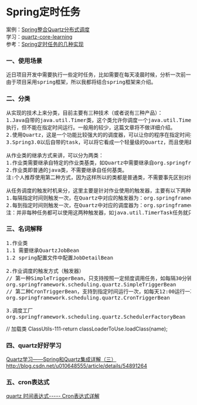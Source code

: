 # Spring定时任务
案例：[Spring整合Quartz分布式调度](https://my.oschina.net/OutOfMemory/blog/1790200)<br>
学习：[quartz-core-learning](https://github.com/dufyun/quartz-core-learning)<br>
参考：[Spring定时任务的几种实现](http://gong1208.iteye.com/blog/1773177)
### 一、使用场景
<pre>
近日项目开发中需要执行一些定时任务，比如需要在每天凌晨时候，分析一次前一天的日志信息，借此机会整理了一下定时任务的几种实现方式，
由于项目采用spring框架，所以我都将结合spring框架来介绍。 
</pre>

### 二、分类
<pre>
从实现的技术上来分类，目前主要有三种技术（或者说有三种产品）：
1.Java自带的java.util.Timer类，这个类允许你调度一个java.util.TimerTask任务。使用这种方式可以让你的程序按照某一个频度
执行，但不能在指定时间运行。一般用的较少，这篇文章将不做详细介绍。
2.使用Quartz，这是一个功能比较强大的的调度器，可以让你的程序在指定时间执行，也可以按照某一个频度执行，配置起来稍显复杂，稍后会详细介绍。
3.Spring3.0以后自带的task，可以将它看成一个轻量级的Quartz，而且使用起来比Quartz简单许多，稍后会介绍。

从作业类的继承方式来讲，可以分为两类：
1.作业类需要继承自特定的作业类基类，如Quartz中需要继承自org.springframework.scheduling.quartz.QuartzJobBean；java.util.Timer中需要继承自java.util.TimerTask。
2.作业类即普通的java类，不需要继承自任何基类。
注:个人推荐使用第二种方式，因为这样所以的类都是普通类，不需要事先区别对待。

从任务调度的触发时机来分，这里主要是针对作业使用的触发器，主要有以下两种：
1.每隔指定时间则触发一次，在Quartz中对应的触发器为：org.springframework.scheduling.quartz.SimpleTriggerBean
2.每到指定时间则触发一次，在Quartz中对应的调度器为：org.springframework.scheduling.quartz.CronTriggerBean
注：并非每种任务都可以使用这两种触发器，如java.util.TimerTask任务就只能使用第一种。Quartz和spring task都可以支持这两种触发条件。
</pre>

### 三、名词解释
<pre>
1.作业类 
1.1 需要继承QuartzJobBean
1.2 spring配置文件中配置JobDetailBean

2.作业调度的触发方式（触发器）
// 第一种SimpleTriggerBean，只支持按照一定频度调用任务，如每隔30分钟运行一次。
org.springframework.scheduling.quartz.SimpleTriggerBean
// 第二种CronTriggerBean，支持到指定时间运行一次，如每天12:00运行一次等。
org.springframework.scheduling.quartz.CronTriggerBean

3.调度工厂
org.springframework.scheduling.quartz.SchedulerFactoryBean
</pre>

// 加载类
ClassUtils-111-return classLoaderToUse.loadClass(name);

### 四、quartz好好学习
[Quartz学习——Spring和Quartz集成详解（三）](http://blog.csdn.net/u010648555/article/details/54891264)
http://blog.csdn.net/u010648555/article/details/54891264

### 五、cron表达式
[quartz 时间表达式----- Cron表达式详解](https://blog.csdn.net/u012888052/article/details/53907413)